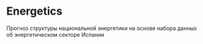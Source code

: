 # Energetics
Прогноз структуры национальной энергетики на основе набора данных об энергетическом секторе Испании
